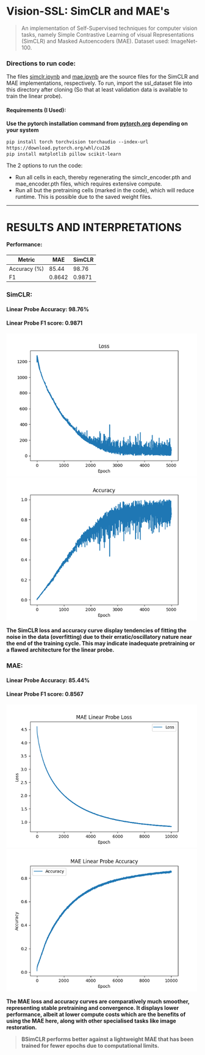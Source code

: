 # Vision-SSL: SimCLR and MAE's
> An implementation of Self-Supervised techniques for computer vision tasks, namely Simple Contrastive Learning of visual Representations (SimCLR) and Masked Autoencoders (MAE). Dataset used: ImageNet-100.
### Directions to run code: 
The files [simclr.ipynb](https://github.com/shreshth3000/Vision-SSL/blob/main/simclr.ipynb) and [mae.ipynb](https://github.com/shreshth3000/Vision-SSL/blob/main/mae.ipynb) are the source files for the SimCLR and MAE implementations, respectively. To run, import the ssl_dataset file into this directory after cloning (So that at least validation data is available to train the linear probe).
#### Requirements (I Used): 
**Use the pytorch installation command from [pytorch.org](https://pytorch.org/get-started/locally/) depending on your system**
```
pip install torch torchvision torchaudio --index-url https://download.pytorch.org/whl/cu126
pip install matplotlib pillow scikit-learn
```
The 2 options to run the code:
* Run all cells in each, thereby regenerating the simclr_encoder.pth and mae_encoder.pth files, which requires extensive compute.
* Run all but the pretraining cells (marked in the code), which will reduce runtime. This is possible due to the saved weight files.
---
# RESULTS AND INTERPRETATIONS
#### Performance:
|**Metric**|**MAE**|**SimCLR**|
|----------|-------|----------|
|Accuracy (%)|85.44|98.76|
|F1|0.8642|0.9871|

### SimCLR:
#### **Linear Probe Accuracy:** 98.76%
#### **Linear Probe F1 score:** 0.9871

<p float="left">
  <img src="images/SimCLR_loss.png" width=500/>
  <img src="images/SimCLR_accuracy.png" width=500/>
</p>



**The SimCLR loss and accuracy curve display tendencies of fitting the noise in the data (overfitting) due to their erratic/oscillatory nature near the end of the training cycle. This may indicate inadequate pretraining or a flawed architecture for the linear probe.**


### MAE:
#### **Linear Probe Accuracy:** 85.44%
#### **Linear Probe F1 score:** 0.8567

<p float="left">
  <img src="images/mae_linear_probe_loss.png" width=500/>
  <img src="images/mae_linear_probe_accuracy.png" width=500/>
</p>


**The MAE loss and accuracy curves are comparatively much smoother, representing stable pretraining and convergence. It displays lower performance, albeit at lower compute costs which are the benefits of using the MAE here, along with other specialised tasks like image restoration.**


> **BSimCLR performs better against a lightweight MAE that has been trained for fewer epochs due to computational limits.**



